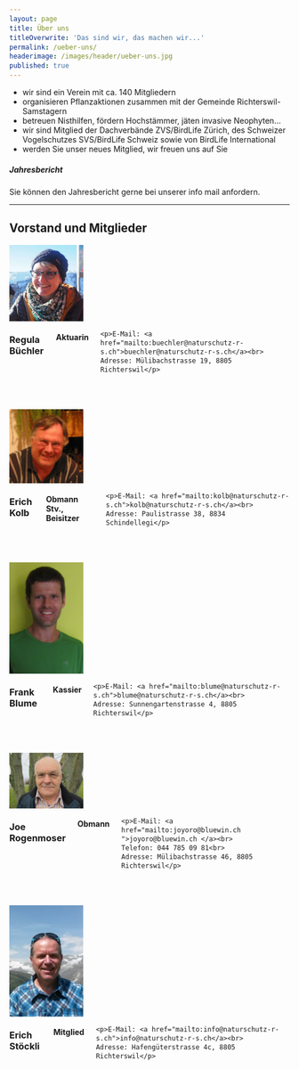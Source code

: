 ```yaml
---
layout: page
title: Über uns
titleOverwrite: 'Das sind wir, das machen wir...'
permalink: /ueber-uns/
headerimage: /images/header/ueber-uns.jpg
published: true
---
```


* wir sind ein Verein mit ca. 140 Mitgliedern
* organisieren Pflanzaktionen zusammen mit der Gemeinde Richterswil-Samstagern
* betreuen Nisthilfen, fördern Hochstämmer, jäten invasive Neophyten...
* wir sind Mitglied der Dachverbände ZVS/BirdLife Zürich, des Schweizer Vogelschutzes SVS/BirdLife Schweiz sowie von BirdLife International
* werden Sie unser neues Mitglied, wir freuen uns auf Sie


##### Jahresbericht

Sie können den Jahresbericht gerne bei unserer info mail anfordern.

<hr>

## Vorstand und Mitglieder

<div class="row" style="margin-bottom:50px;">
  <div class="large-2 columns">
    <img width="133" src="/images/ueber-uns/NSRS_Regula-2.jpg"/>
  </div>
  <div class="large-10 columns">
    <h3>Regula Büchler</h3>
    <h4>Aktuarin</h4>

    <p>E-Mail: <a href="mailto:buechler@naturschutz-r-s.ch">buechler@naturschutz-r-s.ch</a><br>
    Adresse: Mülibachstrasse 19, 8805 Richterswil</p>
  </div>
</div>

<div class="row" style="margin-bottom:50px;">
  <div class="large-2 columns">
    <img width="133" src="/images/ueber-uns/erich-kolb.jpg"/>
  </div>
  <div class="large-10 columns">
      <h3>Erich Kolb</h3>
      <h4>Obmann Stv., Beisitzer</h4>

    <p>E-Mail: <a href="mailto:kolb@naturschutz-r-s.ch">kolb@naturschutz-r-s.ch</a><br>
    Adresse: Paulistrasse 38, 8834 Schindellegi</p>
  </div>
</div>


<div class="row" style="margin-bottom:50px;">
  <div class="large-2 columns">
    <img width="133" src="/images/ueber-uns/frank_blume.png"/>
  </div>
  <div class="large-10 columns">
      <h3>Frank Blume</h3>
      <h4>Kassier</h4>

    <p>E-Mail: <a href="mailto:blume@naturschutz-r-s.ch">blume@naturschutz-r-s.ch</a><br>
    Adresse: Sunnengartenstrasse 4, 8805 Richterswil</p>
  </div>
</div>


<div class="row" style="margin-bottom:50px;">
  <div class="large-2 columns">
    <img width="133" src="/images/ueber-uns/joe.jpg"/>
  </div>
  <div class="large-10 columns">
      <h3>Joe Rogenmoser</h3>
      <h4>Obmann</h4>

    <p>E-Mail: <a href="mailto:joyoro@bluewin.ch ">joyoro@bluewin.ch </a><br>
    Telefon: 044 785 09 81<br>
    Adresse: Mülibachstrasse 46, 8805 Richterswil</p>
  </div>
</div>


<div class="row" style="margin-bottom:50px;">
  <div class="large-2 columns">
    <img width="133" src="/images/ueber-uns/erich_stoeckli.jpg"/>
  </div>
  <div class="large-10 columns">
      <h3>Erich Stöckli</h3>
      <h4>Mitglied</h4>
    
    <p>E-Mail: <a href="mailto:info@naturschutz-r-s.ch">info@naturschutz-r-s.ch</a><br>
    Adresse: Hafengüterstrasse 4c, 8805 Richterswil</p>
  </div>
</div>


[praesident-email]: mailto:info@naturschutz-r-s.ch
